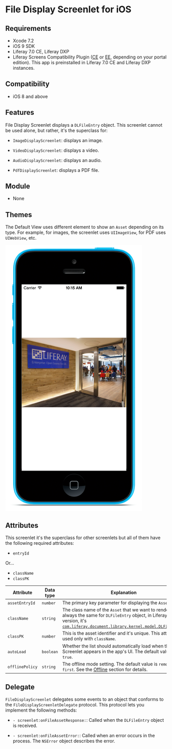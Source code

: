 # File Display Screenlet for iOS [](id=base-file-display-screenlet-for-ios)

## Requirements [](id=requirements)

- Xcode 7.2
- iOS 9 SDK
- Liferay 7.0 CE, Liferay DXP 
- Liferay Screens Compatibility Plugin 
  ([CE](http://www.liferay.com/marketplace/-/mp/application/54365664) or 
  [EE](http://www.liferay.com/marketplace/-/mp/application/54369726), 
  depending on your portal edition). This app is preinstalled in Liferay 7.0 CE 
  and Liferay DXP instances. 

## Compatibility [](id=compatibility)

- iOS 8 and above

## Features [](id=features)

File Display Screenlet displays a `DLFileEntry` object. This screenlet cannot be used alone, but rather, it's the superclass for: 

- `ImageDisplayScreenlet`: displays an image.

- `VideoDisplayScreenlet`: displays a video.

- `AudioDisplayScreenlet`: displays an audio.

- `PdfDisplayScreenlet`: displays a PDF file.

## Module [](id=module)

- None

## Themes [](id=themes)

The Default View uses different element to show an `Asset` depending on its type. For example, for images, the screenlet uses `UIImageView`, for PDF uses `UIWebView`, etc.

![Figure 1: Asset Display Screenlet using the Default (`default`) Theme.](../../images/screens-ios-assetdisplay.png)

## Attributes [](id=attributes)

This screenlet it's the superclass for other screenlets but all of them have the following required attributes:

- `entryId`

Or...

- `className`
- `classPK`

| Attribute | Data type | Explanation |
|-----------|-----------|-------------|
| `assetEntryId` | `number` | The primary key parameter for displaying the `Asset`. | 
| `className` | `string` | The class name of the `Asset` that we want to render. It's always the same for `DLFileEntry` object, in Liferay 7.0 version, it's [`com.liferay.document.library.kernel.model.DLFileEntry`](https://github.com/liferay/liferay-portal/blob/master/portal-kernel/src/com/liferay/document/library/kernel/model/DLFileEntry.java). |
| `classPK` | `number` | This is the asset identifier and it's unique. This attribute is used only with `className`. |
| `autoLoad` | `boolean` | Whether the list should automatically load when the Screenlet appears in the app's UI. The default value is `true`. |
| `offlinePolicy` | `string` | The offline mode setting. The default value is `remote-first`. See the [Offline](#offline) section for details. |


## Delegate [](id=delegate)

`FileDisplayScreenlet` delegates some events to an object that conforms to 
the `FileDisplayScreenletDelegate` protocol. This protocol lets you implement 
the following methods:

- `- screenlet:onFileAssetResponse:`: Called when the `DLFileEntry` object is received.

- `- screenlet:onFileAssetError:`: Called when an error occurs in the process. The `NSError` object describes the error.